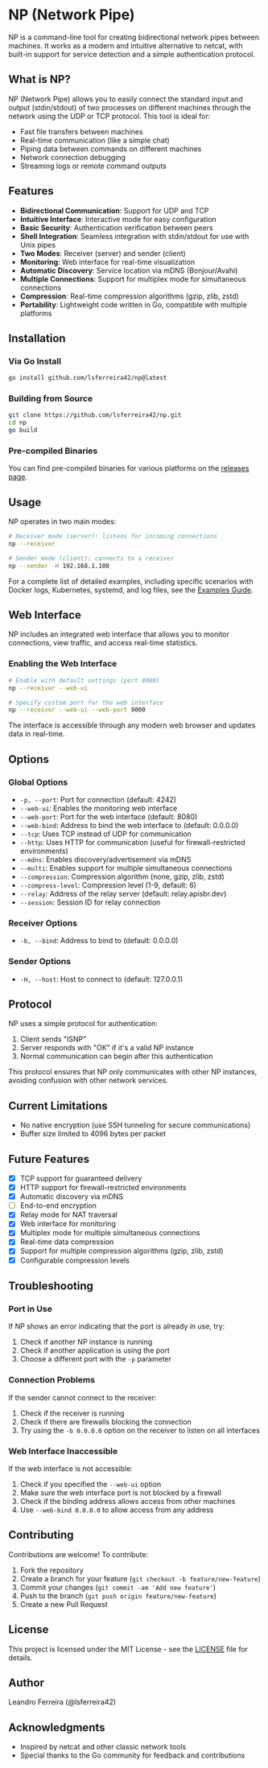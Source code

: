 # NP (Network Pipe)

NP is a command-line tool for creating bidirectional network pipes between machines. It works as a modern and intuitive alternative to netcat, with built-in support for service detection and a simple authentication protocol.

## What is NP?

NP (Network Pipe) allows you to easily connect the standard input and output (stdin/stdout) of two processes on different machines through the network using the UDP or TCP protocol. This tool is ideal for:

- Fast file transfers between machines
- Real-time communication (like a simple chat)
- Piping data between commands on different machines
- Network connection debugging
- Streaming logs or remote command outputs

## Features

- **Bidirectional Communication**: Support for UDP and TCP
- **Intuitive Interface**: Interactive mode for easy configuration
- **Basic Security**: Authentication verification between peers
- **Shell Integration**: Seamless integration with stdin/stdout for use with Unix pipes
- **Two Modes**: Receiver (server) and sender (client)
- **Monitoring**: Web interface for real-time visualization
- **Automatic Discovery**: Service location via mDNS (Bonjour/Avahi)
- **Multiple Connections**: Support for multiplex mode for simultaneous connections
- **Compression**: Real-time compression algorithms (gzip, zlib, zstd)
- **Portability**: Lightweight code written in Go, compatible with multiple platforms

## Installation

### Via Go Install
```bash
go install github.com/lsferreira42/np@latest
```

### Building from Source
```bash
git clone https://github.com/lsferreira42/np.git
cd np
go build
```

### Pre-compiled Binaries

You can find pre-compiled binaries for various platforms on the [releases page](https://github.com/lsferreira42/np/releases).

## Usage

NP operates in two main modes:

```bash
# Receiver mode (server): listens for incoming connections
np --receiver

# Sender mode (client): connects to a receiver
np --sender -H 192.168.1.100
```

For a complete list of detailed examples, including specific scenarios with Docker logs, Kubernetes, systemd, and log files, see the [Examples Guide](README_EXAMPLES.en.md).

## Web Interface

NP includes an integrated web interface that allows you to monitor connections, view traffic, and access real-time statistics.

### Enabling the Web Interface

```bash
# Enable with default settings (port 8080)
np --receiver --web-ui

# Specify custom port for the web interface
np --receiver --web-ui --web-port 9000
```

The interface is accessible through any modern web browser and updates data in real-time.

## Options

### Global Options
- `-p, --port`: Port for connection (default: 4242)
- `--web-ui`: Enables the monitoring web interface
- `--web-port`: Port for the web interface (default: 8080)
- `--web-bind`: Address to bind the web interface to (default: 0.0.0.0)
- `--tcp`: Uses TCP instead of UDP for communication
- `--http`: Uses HTTP for communication (useful for firewall-restricted environments)
- `--mdns`: Enables discovery/advertisement via mDNS
- `--multi`: Enables support for multiple simultaneous connections
- `--compression`: Compression algorithm (none, gzip, zlib, zstd)
- `--compress-level`: Compression level (1-9, default: 6)
- `--relay`: Address of the relay server (default: relay.apisbr.dev)
- `--session`: Session ID for relay connection

### Receiver Options
- `-b, --bind`: Address to bind to (default: 0.0.0.0)

### Sender Options
- `-H, --host`: Host to connect to (default: 127.0.0.1)

## Protocol

NP uses a simple protocol for authentication:

1. Client sends "ISNP"
2. Server responds with "OK" if it's a valid NP instance
3. Normal communication can begin after this authentication

This protocol ensures that NP only communicates with other NP instances, avoiding confusion with other network services.

## Current Limitations

- No native encryption (use SSH tunneling for secure communications)
- Buffer size limited to 4096 bytes per packet

## Future Features

- [x] TCP support for guaranteed delivery
- [x] HTTP support for firewall-restricted environments
- [x] Automatic discovery via mDNS
- [ ] End-to-end encryption
- [x] Relay mode for NAT traversal
- [x] Web interface for monitoring
- [x] Multiplex mode for multiple simultaneous connections
- [x] Real-time data compression
- [x] Support for multiple compression algorithms (gzip, zlib, zstd)
- [x] Configurable compression levels

## Troubleshooting

### Port in Use
If NP shows an error indicating that the port is already in use, try:
1. Check if another NP instance is running
2. Check if another application is using the port
3. Choose a different port with the `-p` parameter

### Connection Problems
If the sender cannot connect to the receiver:
1. Check if the receiver is running
2. Check if there are firewalls blocking the connection
3. Try using the `-b 0.0.0.0` option on the receiver to listen on all interfaces

### Web Interface Inaccessible
If the web interface is not accessible:
1. Check if you specified the `--web-ui` option
2. Make sure the web interface port is not blocked by a firewall
3. Check if the binding address allows access from other machines
4. Use `--web-bind 0.0.0.0` to allow access from any address

## Contributing

Contributions are welcome! To contribute:

1. Fork the repository
2. Create a branch for your feature (`git checkout -b feature/new-feature`)
3. Commit your changes (`git commit -am 'Add new feature'`)
4. Push to the branch (`git push origin feature/new-feature`)
5. Create a new Pull Request

## License

This project is licensed under the MIT License - see the [LICENSE](LICENSE) file for details.

## Author

Leandro Ferreira (@lsferreira42)

## Acknowledgments

- Inspired by netcat and other classic network tools
- Special thanks to the Go community for feedback and contributions 